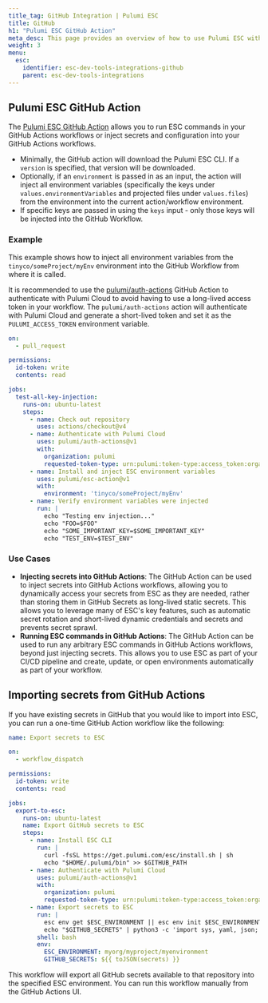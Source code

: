 ```yaml
---
title_tag: GitHub Integration | Pulumi ESC
title: GitHub
h1: "Pulumi ESC GitHub Action"
meta_desc: This page provides an overview of how to use Pulumi ESC with GitHub.
weight: 3
menu:
  esc:
    identifier: esc-dev-tools-integrations-github
    parent: esc-dev-tools-integrations
---
```


## Pulumi ESC GitHub Action

The [Pulumi ESC GitHub Action](https://github.com/marketplace/actions/esc-action) allows you to run ESC commands in your GitHub Actions workflows or inject secrets and configuration into your GitHub Actions workflows.

- Minimally, the GitHub action will download the Pulumi ESC CLI. If a `version` is specified, that version will be downloaded.
- Optionally, if an `environment` is passed in as an input, the action will inject all environment variables (specifically the keys under `values.environmentVariables` and projected files under `values.files`) from the environment into the current action/workflow environment.
- If specific keys are passed in using the `keys` input - only those keys will be injected into the GitHub Workflow.

### Example

This example shows how to inject all environment variables from the `tinyco/someProject/myEnv` environment into the GitHub Workflow from where it is called.

It is recommended to use the [pulumi/auth-actions](https://github.com/marketplace/actions/pulumi-auth-action) GitHub Action to authenticate with Pulumi Cloud to avoid having to use a long-lived access token in your workflow. The `pulumi/auth-actions` action will authenticate with Pulumi Cloud and generate a short-lived token and set it as the `PULUMI_ACCESS_TOKEN` environment variable.

```yaml
on:
  - pull_request

permissions:
  id-token: write
  contents: read

jobs:
  test-all-key-injection:
    runs-on: ubuntu-latest
    steps:
      - name: Check out repository
        uses: actions/checkout@v4
      - name: Authenticate with Pulumi Cloud
        uses: pulumi/auth-actions@v1
        with:
          organization: pulumi
          requested-token-type: urn:pulumi:token-type:access_token:organization
      - name: Install and inject ESC environment variables
        uses: pulumi/esc-action@v1
        with:
          environment: 'tinyco/someProject/myEnv'
      - name: Verify environment variables were injected
        run: |
          echo "Testing env injection..."
          echo "FOO=$FOO"
          echo "SOME_IMPORTANT_KEY=$SOME_IMPORTANT_KEY"
          echo "TEST_ENV=$TEST_ENV"
```

### Use Cases

- **Injecting secrets into GitHub Actions**: The GitHub Action can be used to inject secrets into GitHub Actions workflows, allowing you to dynamically access your secrets from ESC as they are needed, rather than storing them in GitHub Secrets as long-lived static secrets. This allows you to leverage many of ESC's key features, such as automatic secret rotation and short-lived dynamic credentials and secrets and prevents secret sprawl.
- **Running ESC commands in GitHub Actions**: The GitHub Action can be used to run any arbitrary ESC commands in GitHub Actions workflows, beyond just injecting secrets. This allows you to use ESC as part of your CI/CD pipeline and create, update, or open environments automatically as part of your workflow.

## Importing secrets from GitHub Actions

If you have existing secrets in GitHub that you would like to import into ESC, you can run a one-time GitHub Action workflow like the following:

```yaml
name: Export secrets to ESC

on:
  - workflow_dispatch

permissions:
  id-token: write
  contents: read

jobs:
  export-to-esc:
    runs-on: ubuntu-latest
    name: Export GitHub secrets to ESC
    steps:
      - name: Install ESC CLI
        run: |
          curl -fsSL https://get.pulumi.com/esc/install.sh | sh
          echo "$HOME/.pulumi/bin" >> $GITHUB_PATH
      - name: Authenticate with Pulumi Cloud
        uses: pulumi/auth-actions@v1
        with:
          organization: pulumi
          requested-token-type: urn:pulumi:token-type:access_token:organization
      - name: Export secrets to ESC
        run: |
          esc env get $ESC_ENVIRONMENT || esc env init $ESC_ENVIRONMENT
          echo "$GITHUB_SECRETS" | python3 -c 'import sys, yaml, json; j=json.loads(sys.stdin.read()); print(yaml.safe_dump({"values": {"environmentVariables": {name: {"fn::secret": value} for (name, value) in j.items() if name != "github_token"}}}))' | esc env edit $ESC_ENVIRONMENT -f -
        shell: bash
        env:
          ESC_ENVIRONMENT: myorg/myproject/myenvironment
          GITHUB_SECRETS: ${{ toJSON(secrets) }}
```

This workflow will export all GitHub secrets available to that repository into the specified ESC environment. You can run this workflow manually from the GitHub Actions UI.
